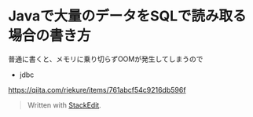# Javaで大量のデータをSQLで読み取る場合の書き方


普通に書くと、メモリに乗り切らずOOMが発生してしまうので

- jdbc


https://qiita.com/riekure/items/761abcf54c9216db596f

> Written with [StackEdit](https://stackedit.io/).
<!--stackedit_data:
eyJoaXN0b3J5IjpbMTI5MTM3NTEwNV19
-->